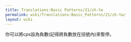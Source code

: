 ```yaml
---
title: Translations:Basic Patterns/21/zh-tw
permalink: wiki/Translations:Basic_Patterns/21/zh-tw/
layout: wiki
---
```


你可以將cps設為負數(記得將負數放在括號內)來暫停。
